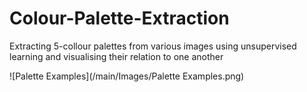 # Colour-Palette-Extraction
Extracting 5-collour palettes from various images using unsupervised learning and visualising their relation to one another

![Palette Examples](/main/Images/Palette Examples.png)
